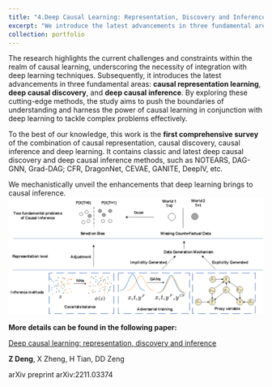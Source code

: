 ```yaml
---
title: "4.Deep Causal Learning: Representation, Discovery and Inference (2021.11--2022.09)"
excerpt: "We introduce the latest advancements in three fundamental areas of deep causal learning: causal representation learning, deep causal discovery, and deep causal inference. <br/><img src='/images/Re_DCL_3.png'>"
collection: portfolio
---
```


The research highlights the current challenges and constraints within the realm of causal learning, underscoring the necessity of integration with deep learning techniques. Subsequently, it introduces the latest advancements in three fundamental areas: **causal representation learning**, **deep causal discovery**, and **deep causal inference**. By exploring these cutting-edge methods, the study aims to push the boundaries of understanding and harness the power of causal learning in conjunction with deep learning to tackle complex problems effectively.

To the best of our knowledge, this work is the **first comprehensive survey** of the combination of causal representation, causal discovery, causal inference and deep learning. It contains classic and latest deep causal discovery and deep causal inference methods, such as NOTEARS, DAG-GNN, Grad-DAG; CFR, DragonNet, CEVAE, GANITE, DeepIV, etc.

We mechanistically unveil the enhancements that deep learning brings to causal inference.<br/><img src='/images/Re_DCL_2.png'>

**More details can be found in the following paper:**

[Deep causal learning: representation, discovery and inference](https://arxiv.org/abs/2211.03374)

**Z Deng**, X Zheng, H Tian, DD Zeng

arXiv preprint arXiv:2211.03374


